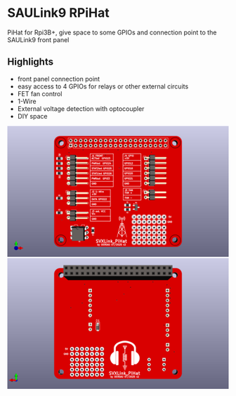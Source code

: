 # SAULink9 RPiHat

PiHat for Rpi3B+, give space to some GPIOs and connection point to the SAULink9 front panel

## Highlights
  * front panel connection point
  * easy access to 4 GPIOs for relays or other external circuits
  * FET fan control
  * 1-Wire 
  * External voltage detection with optocoupler
  * DIY space

![PCB](SVXLink_PiHat_v2.png)
![PCB](SVXLink_PiHat_v2_back.png)
